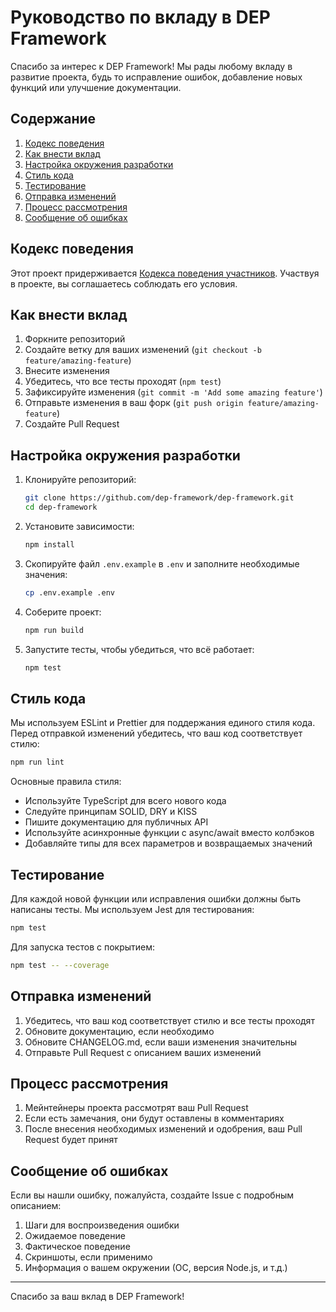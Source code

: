 # Руководство по вкладу в DEP Framework

Спасибо за интерес к DEP Framework! Мы рады любому вкладу в развитие проекта, будь то исправление ошибок, добавление новых функций или улучшение документации.

## Содержание

1. [Кодекс поведения](#кодекс-поведения)
2. [Как внести вклад](#как-внести-вклад)
3. [Настройка окружения разработки](#настройка-окружения-разработки)
4. [Стиль кода](#стиль-кода)
5. [Тестирование](#тестирование)
6. [Отправка изменений](#отправка-изменений)
7. [Процесс рассмотрения](#процесс-рассмотрения)
8. [Сообщение об ошибках](#сообщение-об-ошибках)

## Кодекс поведения

Этот проект придерживается [Кодекса поведения участников](https://www.contributor-covenant.org/ru/version/2/0/code_of_conduct/). Участвуя в проекте, вы соглашаетесь соблюдать его условия.

## Как внести вклад

1. Форкните репозиторий
2. Создайте ветку для ваших изменений (`git checkout -b feature/amazing-feature`)
3. Внесите изменения
4. Убедитесь, что все тесты проходят (`npm test`)
5. Зафиксируйте изменения (`git commit -m 'Add some amazing feature'`)
6. Отправьте изменения в ваш форк (`git push origin feature/amazing-feature`)
7. Создайте Pull Request

## Настройка окружения разработки

1. Клонируйте репозиторий:
   ```bash
   git clone https://github.com/dep-framework/dep-framework.git
   cd dep-framework
   ```

2. Установите зависимости:
   ```bash
   npm install
   ```

3. Скопируйте файл `.env.example` в `.env` и заполните необходимые значения:
   ```bash
   cp .env.example .env
   ```

4. Соберите проект:
   ```bash
   npm run build
   ```

5. Запустите тесты, чтобы убедиться, что всё работает:
   ```bash
   npm test
   ```

## Стиль кода

Мы используем ESLint и Prettier для поддержания единого стиля кода. Перед отправкой изменений убедитесь, что ваш код соответствует стилю:

```bash
npm run lint
```

Основные правила стиля:
- Используйте TypeScript для всего нового кода
- Следуйте принципам SOLID, DRY и KISS
- Пишите документацию для публичных API
- Используйте асинхронные функции с async/await вместо колбэков
- Добавляйте типы для всех параметров и возвращаемых значений

## Тестирование

Для каждой новой функции или исправления ошибки должны быть написаны тесты. Мы используем Jest для тестирования:

```bash
npm test
```

Для запуска тестов с покрытием:

```bash
npm test -- --coverage
```

## Отправка изменений

1. Убедитесь, что ваш код соответствует стилю и все тесты проходят
2. Обновите документацию, если необходимо
3. Обновите CHANGELOG.md, если ваши изменения значительны
4. Отправьте Pull Request с описанием ваших изменений

## Процесс рассмотрения

1. Мейнтейнеры проекта рассмотрят ваш Pull Request
2. Если есть замечания, они будут оставлены в комментариях
3. После внесения необходимых изменений и одобрения, ваш Pull Request будет принят

## Сообщение об ошибках

Если вы нашли ошибку, пожалуйста, создайте Issue с подробным описанием:

1. Шаги для воспроизведения ошибки
2. Ожидаемое поведение
3. Фактическое поведение
4. Скриншоты, если применимо
5. Информация о вашем окружении (ОС, версия Node.js, и т.д.)

---

Спасибо за ваш вклад в DEP Framework!
